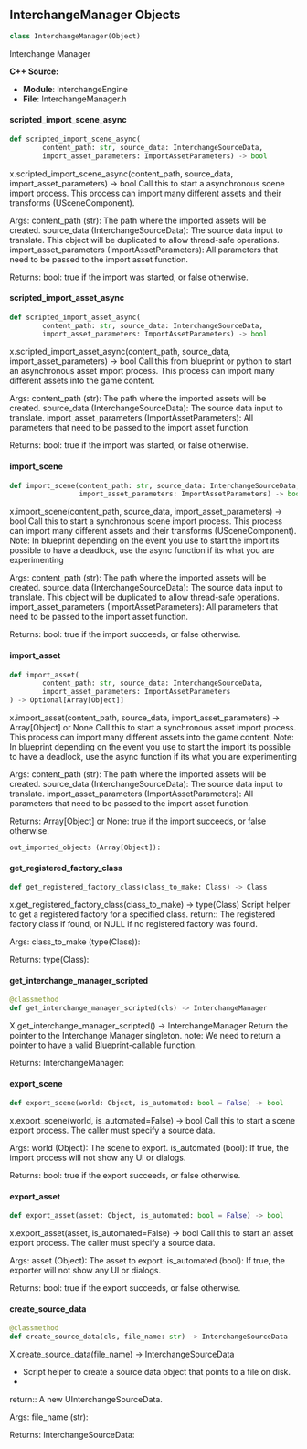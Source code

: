 ## InterchangeManager Objects

```python
class InterchangeManager(Object)
```

Interchange Manager

**C++ Source:**

- **Module**: InterchangeEngine
- **File**: InterchangeManager.h

<a id="unreal.InterchangeManager.scripted_import_scene_async"></a>

#### scripted_import_scene_async

```python
def scripted_import_scene_async(
        content_path: str, source_data: InterchangeSourceData,
        import_asset_parameters: ImportAssetParameters) -> bool
```

x.scripted_import_scene_async(content_path, source_data, import_asset_parameters) -> bool
Call this to start a asynchronous scene import process.
This process can import many different assets and their transforms (USceneComponent).

Args:
    content_path (str): The path where the imported assets will be created.
    source_data (InterchangeSourceData): The source data input to translate. This object will be duplicated to allow thread-safe operations.
    import_asset_parameters (ImportAssetParameters): All parameters that need to be passed to the import asset function.

Returns:
    bool: true if the import was started, or false otherwise.

<a id="unreal.InterchangeManager.scripted_import_asset_async"></a>

#### scripted_import_asset_async

```python
def scripted_import_asset_async(
        content_path: str, source_data: InterchangeSourceData,
        import_asset_parameters: ImportAssetParameters) -> bool
```

x.scripted_import_asset_async(content_path, source_data, import_asset_parameters) -> bool
Call this from blueprint or python to start an asynchronous asset import process.
This process can import many different assets into the game content.

Args:
    content_path (str): The path where the imported assets will be created.
    source_data (InterchangeSourceData): The source data input to translate.
    import_asset_parameters (ImportAssetParameters): All parameters that need to be passed to the import asset function.

Returns:
    bool: true if the import was started, or false otherwise.

<a id="unreal.InterchangeManager.import_scene"></a>

#### import_scene

```python
def import_scene(content_path: str, source_data: InterchangeSourceData,
                 import_asset_parameters: ImportAssetParameters) -> bool
```

x.import_scene(content_path, source_data, import_asset_parameters) -> bool
Call this to start a synchronous scene import process.
This process can import many different assets and their transforms (USceneComponent).
Note: In blueprint depending on the event you use to start the import its possible to have a deadlock, use the async function if its what you are experimenting

Args:
    content_path (str): The path where the imported assets will be created.
    source_data (InterchangeSourceData): The source data input to translate. This object will be duplicated to allow thread-safe operations.
    import_asset_parameters (ImportAssetParameters): All parameters that need to be passed to the import asset function.

Returns:
    bool: true if the import succeeds, or false otherwise.

<a id="unreal.InterchangeManager.import_asset"></a>

#### import_asset

```python
def import_asset(
        content_path: str, source_data: InterchangeSourceData,
        import_asset_parameters: ImportAssetParameters
) -> Optional[Array[Object]]
```

x.import_asset(content_path, source_data, import_asset_parameters) -> Array[Object] or None
Call this to start a synchronous asset import process.
This process can import many different assets into the game content.
Note: In blueprint depending on the event you use to start the import its possible to have a deadlock, use the async function if its what you are experimenting

Args:
    content_path (str): The path where the imported assets will be created.
    source_data (InterchangeSourceData): The source data input to translate.
    import_asset_parameters (ImportAssetParameters): All parameters that need to be passed to the import asset function.

Returns:
    Array[Object] or None: true if the import succeeds, or false otherwise.

    out_imported_objects (Array[Object]):

<a id="unreal.InterchangeManager.get_registered_factory_class"></a>

#### get_registered_factory_class

```python
def get_registered_factory_class(class_to_make: Class) -> Class
```

x.get_registered_factory_class(class_to_make) -> type(Class)
Script helper to get a registered factory for a specified class.
return:: The registered factory class if found, or NULL if no registered factory was found.

Args:
    class_to_make (type(Class)): 

Returns:
    type(Class):

<a id="unreal.InterchangeManager.get_interchange_manager_scripted"></a>

#### get_interchange_manager_scripted

```python
@classmethod
def get_interchange_manager_scripted(cls) -> InterchangeManager
```

X.get_interchange_manager_scripted() -> InterchangeManager
Return the pointer to the Interchange Manager singleton.
note: We need to return a pointer to have a valid Blueprint-callable function.

Returns:
    InterchangeManager:

<a id="unreal.InterchangeManager.export_scene"></a>

#### export_scene

```python
def export_scene(world: Object, is_automated: bool = False) -> bool
```

x.export_scene(world, is_automated=False) -> bool
Call this to start a scene export process. The caller must specify a source data.

Args:
    world (Object): The scene to export.
    is_automated (bool): If true, the import process will not show any UI or dialogs.

Returns:
    bool: true if the export succeeds, or false otherwise.

<a id="unreal.InterchangeManager.export_asset"></a>

#### export_asset

```python
def export_asset(asset: Object, is_automated: bool = False) -> bool
```

x.export_asset(asset, is_automated=False) -> bool
Call this to start an asset export process. The caller must specify a source data.

Args:
    asset (Object): The asset to export.
    is_automated (bool): If true, the exporter will not show any UI or dialogs.

Returns:
    bool: true if the export succeeds, or false otherwise.

<a id="unreal.InterchangeManager.create_source_data"></a>

#### create_source_data

```python
@classmethod
def create_source_data(cls, file_name: str) -> InterchangeSourceData
```

X.create_source_data(file_name) -> InterchangeSourceData
* Script helper to create a source data object that points to a file on disk.
*
return:: A new UInterchangeSourceData.

Args:
    file_name (str): 

Returns:
    InterchangeSourceData:

<a id="unreal.InterchangeMeshUtilities"></a>